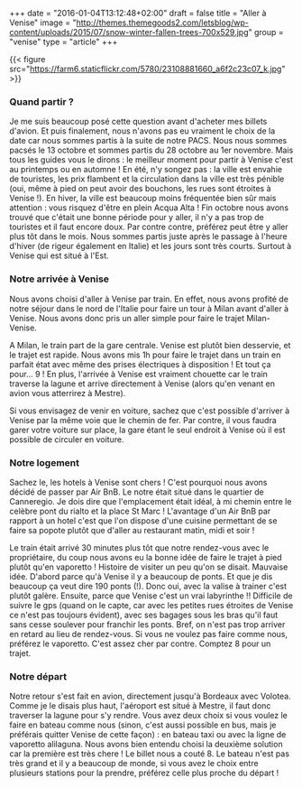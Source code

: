 +++
date = "2016-01-04T13:12:48+02:00"
draft = false
title = "Aller à Venise"
image = "http://themes.themegoods2.com/letsblog/wp-content/uploads/2015/07/snow-winter-fallen-trees-700x529.jpg"
group = "venise"
type = "article"
+++

 {{< figure src="https://farm6.staticflickr.com/5780/23108881660_a6f2c23c07_k.jpg" >}}

### Quand partir ?
Je me suis beaucoup posé cette question avant d'acheter mes billets d'avion. Et puis finalement, nous n'avons pas eu vraiment le choix de la date car nous sommes
partis à la suite de notre PACS. Nous nous sommes pacsés le 13 octobre et sommes partis du 28 octobre au 1er novembre. Mais tous les guides vous le dirons :
le meilleur moment pour partir à Venise c'est au printemps ou en automne ! En été, n'y songez pas : la ville est envahie de touristes, les prix flambent et la circulation
dans la ville est très pénible (oui, même à pied on peut avoir des bouchons, les rues sont étroites à Venise !). En hiver, la ville est beaucoup moins fréquentée bien sûr mais attention :
vous risquez d'être en plein Acqua Alta ! Fin octobre nous avons trouvé que c'était une bonne période pour y aller, il n'y a pas trop de touristes et il faut encore doux. Par contre
contre, préférez peut être y aller plus tôt dans le mois. Nous sommes partis juste après le passage à l'heure d'hiver (de rigeur également en Italie) et les jours sont très courts.
Surtout à Venise qui est situé à l'Est.

### Notre arrivée à Venise

Nous avons choisi d'aller à Venise par train. En effet, nous avons profité de notre séjour dans le nord de l'Italie pour faire un tour à Milan avant d'aller
à Venise. Nous avons donc pris un aller simple pour faire le trajet Milan-Venise.

A Milan, le train part de la gare centrale. Venise est plutôt bien desservie, et le trajet est rapide. Nous avons mis 1h pour faire le trajet dans un train en parfait état avec même des prises électriques à disposition ! Et tout ça pour... 9 ! En plus, l'arrivée à Venise est vraiment chouette car le train traverse la lagune
et arrive directement à Venise (alors qu'en venant en avion vous atterrirez à Mestre).

Si vous envisagez de venir en voiture, sachez que c'est possible d'arriver à Venise par la même voie que le chemin de fer. Par contre, il vous faudra garer votre voiture sur place,
la gare étant le seul endroit à Venise où il est possible de circuler en voiture.


### Notre logement
Sachez le, les hotels à Venise sont chers ! C'est pourquoi nous avons décidé de passer par Air BnB.
Le notre était situé dans le quartier de Canneregio. Je dois dire que l'emplacement était idéal, à mi chemin entre le celèbre pont du rialto
et la place St Marc ! L'avantage d'un Air BnB par rapport à un hotel c'est que l'on dispose d'une cuisine permettant
de se faire sa popote plutôt que d'aller au restaurant matin, midi et soir !

Le train était arrivé 30 minutes plus tôt que notre rendez-vous avec le propriétaire, du coup nous avons eu la bonne idée
de faire le trajet à pied plutôt qu'en vaporetto ! Histoire de visiter un peu qu'on se disait. Mauvaise idée. D'abord parce qu'à Venise 
il y a beaucoup de ponts. Et que je dis beaucoup ça veut dire 190 ponts (!). Donc oui, avec la valise à trainer c'est plutôt galère.
Ensuite, parce que Venise c'est un vrai labyrinthe !! Difficile de suivre le gps (quand on le capte, car avec les petites rues étroites
de Venise ce n'est pas toujours évident), avec ses bagages sous les bras qu'il faut sans cesse soulever pour franchir les ponts.
Bref, on n'est pas trop arriver en retard au lieu de rendez-vous.
Si vous ne voulez pas faire comme nous, préférez le vaporetto. C'est assez cher par contre. Comptez 8 pour un trajet.


### Notre départ
Notre retour s'est fait en avion, directement jusqu'à Bordeaux avec Volotea. Comme je le disais plus haut, l'aéroport est
situé à Mestre, il faut donc traverser la lagune pour s'y rendre. Vous avez deux choix si vous voulez le faire en bateau comme nous (sinon, c'est aussi possible en bus, mais je préférais quitter Venise de cette façon) : en bateau taxi ou avec la ligne de vaporetto alilaguna.
Nous avons bien entendu choisi la deuxième solution car la première est très chere ! Le billet nous a couté 8.
Le bateau n'est pas très grand et il y a beaucoup de monde, si vous avez le choix entre plusieurs stations pour la prendre, préférez celle plus proche du départ !